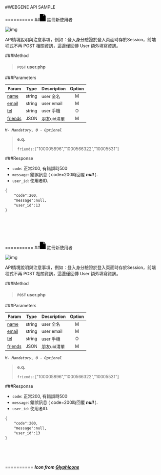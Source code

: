 #WEBGENE API SAMPLE


==========
##![icon][1] 註冊新使用者

![img](http://blog.webgene.com.tw/wp-content/uploads/2013/08/531790_10151762254634275_727473753_n.jpg)

API情境說明與注意事項，例如：登入身分驗證於登入頁面時存於Session，前端程式不再 POST 相關資訊，這邊僅回傳 User 額外填寫資訊。

###Method
> #### `POST` user.php

###Parameters

Param | Type | Description  | Option 
------| -----| -------------| :-----:
[name][2]| string | user 全名 | M| 
[email][2] | string | user email | M| 
[tel][2] | string | user 手機 | O|
[friends][2] | JSON | 朋友uid清單 | M

*`M- Mandatory, O - Optional`*


> **e.q.**
>
>`friends`: ["100005896","1000566322","10005531"]

###Response

* `code`: 正常200, 有錯誤時500
* `message`: 錯誤訊息 ( code=200時回覆 _**null**_ ).
* `user_id`: 使用者ID. 

```
{
	"code":200,
	"message":null,
	"user_id":13
}
```

<br/><br/><br/><br/>


==========
##![icon][1] 註冊新使用者

![img](http://blog.webgene.com.tw/wp-content/uploads/2013/08/531790_10151762254634275_727473753_n.jpg)

API情境說明與注意事項，例如：登入身分驗證於登入頁面時存於Session，前端程式不再 POST 相關資訊，這邊僅回傳 User 額外填寫資訊。

###Method
> #### `POST` user.php

###Parameters

Param | Type | Description  | Option 
------| -----| -------------| :-----:
[name][2]| string | user 全名 | M| 
[email][2] | string | user email | M| 
[tel][2] | string | user 手機 | O|
[friends][2] | JSON | 朋友uid清單 | M

*`M- Mandatory, O - Optional`*


> **e.q.**
>
>`friends`: ["100005896","1000566322","10005531"]

###Response

* `code`: 正常200, 有錯誤時500
* `message`: 錯誤訊息 ( code=200時回覆 _**null**_ ).
* `user_id`: 使用者ID. 

```
{
	"code":200,
	"message":null,
	"user_id":13
}
```

    


<br/><br/><br/>

==========
_**Icon from [Glyphicons][0]**_

[0]: http://glyphicons.com/ "Glyphicons"
[1]: https://raw.githubusercontent.com/ravewill123/webgene_api_reference/evan/glyphicons/png/glyphicons_036_file.png "API Item"
[2]: "#"